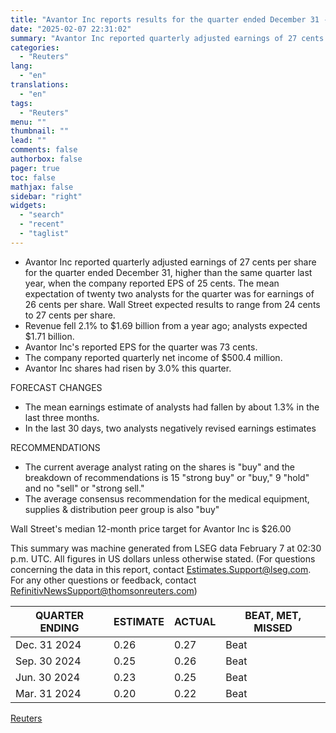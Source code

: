 ```yaml
---
title: "Avantor Inc reports results for the quarter ended December 31 - Earnings Summary"
date: "2025-02-07 22:31:02"
summary: "Avantor Inc reported quarterly adjusted earnings of 27 cents​​ per share for the quarter ended December 31, higher than the same quarter last year, when the company reported EPS of 25 cents. The mean expectation of twenty two analysts for the quarter was for earnings of 26 cents per share...."
categories:
  - "Reuters"
lang:
  - "en"
translations:
  - "en"
tags:
  - "Reuters"
menu: ""
thumbnail: ""
lead: ""
comments: false
authorbox: false
pager: true
toc: false
mathjax: false
sidebar: "right"
widgets:
  - "search"
  - "recent"
  - "taglist"
---
```


* Avantor Inc reported quarterly adjusted earnings of 27 cents​​ per share for the quarter ended December 31, higher than the same quarter last year, when the company reported EPS of 25 cents. The mean expectation of twenty two analysts for the quarter was for earnings of 26 cents per share. Wall Street expected results to range from 24 cents to 27 cents per share.
* Revenue fell 2.1% to $1.69 billion from a year ago; analysts expected $1.71 billion.
* Avantor Inc's reported EPS for the quarter was 73 cents​.
* The company reported quarterly net income of $500.4 million.
* Avantor Inc shares had risen by 3.0% this quarter.

FORECAST CHANGES

* The mean earnings estimate of analysts had fallen by about 1.3% in the last three months.​
* In the last 30 days, two analysts negatively revised earnings estimates

RECOMMENDATIONS

* The current average analyst rating on the shares is "buy" and the breakdown of recommendations is 15 "strong buy" or "buy," 9 "hold" and no "sell" or "strong sell."
* The average consensus recommendation for the medical equipment, supplies & distribution peer group is also "buy"

Wall Street's median 12-month price target for Avantor Inc is $26.00

This summary was machine generated from LSEG data February 7 at 02:30 p.m. UTC. ​All figures in US dollars unless otherwise stated. (For questions concerning the data in this report, contact Estimates.Support@lseg.com. For any other questions or feedback, contact [RefinitivNewsSupport@thomsonreuters.com](http://mailto:RefinitivNewsSupport@thomsonreuters.com))

| QUARTER ENDING | ESTIMATE | ACTUAL | BEAT, MET, MISSED |
| --- | --- | --- | --- |
| Dec. 31 2024 | 0.26 | 0.27 | Beat |
| Sep. 30 2024 | 0.25 | 0.26 | Beat |
| Jun. 30 2024 | 0.23 | 0.25 | Beat |
| Mar. 31 2024 | 0.20 | 0.22 | Beat |

[Reuters](https://www.tradingview.com/news/reuters.com,2025:newsml_L8N3OY1LG:0-avantor-inc-reports-results-for-the-quarter-ended-december-31-earnings-summary/)
